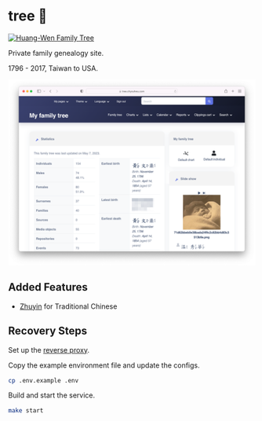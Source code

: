 # tree 🏡

[![Huang-Wen Family Tree](https://img.shields.io/badge/huang/wen-family_tree-cornflowerblue)][site]

Private family genealogy site.

1796 - 2017, Taiwan to USA.

[![Website screenshot](docs/assets/screenshot.png)][site]

## Added Features

- [Zhuyin][wiki-zhuyin] for Traditional Chinese


## Recovery Steps

Set up the [reverse proxy][repo-proxy].


Copy the example environment file and update the configs.

```sh
cp .env.example .env
```

Build and start the service.

```sh
make start
```


[wiki-zhuyin]: https://en.wikipedia.org/wiki/Zhuyin
[repo-proxy]: https://github.com/tifa/proxy
[site]: https://tree.chyouhwu.com
